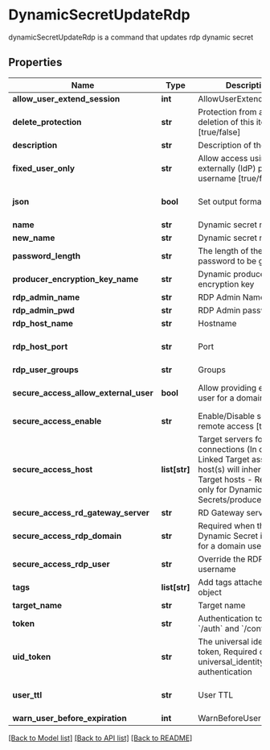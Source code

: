 # DynamicSecretUpdateRdp

dynamicSecretUpdateRdp is a command that updates rdp dynamic secret
## Properties
Name | Type | Description | Notes
------------ | ------------- | ------------- | -------------
**allow_user_extend_session** | **int** | AllowUserExtendSession | [optional] 
**delete_protection** | **str** | Protection from accidental deletion of this item [true/false] | [optional] 
**description** | **str** | Description of the object | [optional] 
**fixed_user_only** | **str** | Allow access using externally (IdP) provided username [true/false] | [optional] [default to 'false']
**json** | **bool** | Set output format to JSON | [optional] [default to False]
**name** | **str** | Dynamic secret name | 
**new_name** | **str** | Dynamic secret name | [optional] 
**password_length** | **str** | The length of the password to be generated | [optional] 
**producer_encryption_key_name** | **str** | Dynamic producer encryption key | [optional] 
**rdp_admin_name** | **str** | RDP Admin Name | [optional] 
**rdp_admin_pwd** | **str** | RDP Admin password | [optional] 
**rdp_host_name** | **str** | Hostname | [optional] 
**rdp_host_port** | **str** | Port | [optional] [default to '22']
**rdp_user_groups** | **str** | Groups | [optional] 
**secure_access_allow_external_user** | **bool** | Allow providing external user for a domain users | [optional] [default to False]
**secure_access_enable** | **str** | Enable/Disable secure remote access [true/false] | [optional] 
**secure_access_host** | **list[str]** | Target servers for connections (In case of Linked Target association, host(s) will inherit Linked Target hosts - Relevant only for Dynamic Secrets/producers) | [optional] 
**secure_access_rd_gateway_server** | **str** | RD Gateway server | [optional] 
**secure_access_rdp_domain** | **str** | Required when the Dynamic Secret is used for a domain user | [optional] 
**secure_access_rdp_user** | **str** | Override the RDP Domain username | [optional] 
**tags** | **list[str]** | Add tags attached to this object | [optional] 
**target_name** | **str** | Target name | [optional] 
**token** | **str** | Authentication token (see &#x60;/auth&#x60; and &#x60;/configure&#x60;) | [optional] 
**uid_token** | **str** | The universal identity token, Required only for universal_identity authentication | [optional] 
**user_ttl** | **str** | User TTL | [optional] [default to '60m']
**warn_user_before_expiration** | **int** | WarnBeforeUserExpiration | [optional] 

[[Back to Model list]](../README.md#documentation-for-models) [[Back to API list]](../README.md#documentation-for-api-endpoints) [[Back to README]](../README.md)


